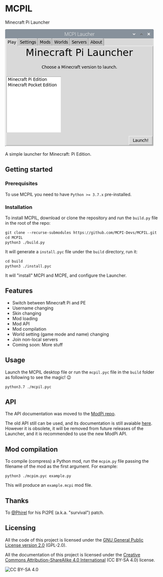 # MCPIL
Minecraft Pi Launcher

![screenshot](https://raw.githubusercontent.com/Alvarito050506/MCPIL/master/screenshot.png)

A simple launcher for Minecraft: Pi Edition.

## Getting started
### Prerequisites
To use MCPIL you need to have `Python >= 3.7.x` pre-installed.

### Installation
To install MCPIL, download or clone the repository and run the `build.py` file in the root of the repo:
```shell
git clone --recurse-submodules https://github.com/MCPI-Devs/MCPIL.git
cd MCPIL
python3 ./build.py
```
It will generate a `install.pyc` file under the `build` directory, run it:
```shell
cd build
python3 ./install.pyc
```
It will "install" MCPI and MCPE, and configure the Launcher.

## Features
 + Switch between Minecraft Pi and PE
 + Username changing
 + Skin changing
 + Mod loading
 + Mod API
 + Mod compilation
 + World setting (game mode and name) changing
 + Join non-local servers
 + Coming soon: More stuff

## Usage
Launch the MCPIL desktop file or run the `mcpil.pyc` file in the `build` folder as following to see the magic! :wink:
```shell
python3.7 ./mcpil.pyc
```

## API
The API documentation was moved to the [ModPi repo](https://github.com/MCPI-Devs/modpi).

The old API still can be used, and its documentation is still avaiable [here](https://github.com/MCPI-Devs/MCPIL/tree/3470fb73b81510f5e819a34c04cca6f86457c2b2#api). However it is obsolete, it will be removed from future releases of the Launcher, and it is recommended to use the new ModPi API.

## Mod compilation
To compile (compress) a Python mod, run the `mcpim.py` file passing the filename of the mod as the first argument. For example:
```shell
python3 ./mcpim.pyc example.py
```
This will produce an `example.mcpi` mod file.

## Thanks
To [@Phirel](https://www.minecraftforum.net/members/Phirel) for his Pi2PE (a.k.a. "survival") patch.

## Licensing
All the code of this project is licensed under the [GNU General Public License version 2.0](https://github.com/Alvarito050506/MCPIL/blob/master/LICENSE) (GPL-2.0).

All the documentation of this project is licensed under the [Creative Commons Attribution-ShareAlike 4.0 International](https://creativecommons.org/licenses/by-sa/4.0/) (CC BY-SA 4.0) license.

![CC BY-SA 4.0](https://i.creativecommons.org/l/by-sa/4.0/88x31.png)
